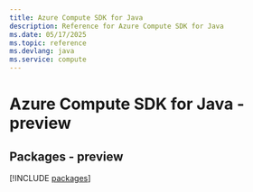 ```yaml
---
title: Azure Compute SDK for Java
description: Reference for Azure Compute SDK for Java
ms.date: 05/17/2025
ms.topic: reference
ms.devlang: java
ms.service: compute
---
```

# Azure Compute SDK for Java - preview
## Packages - preview
[!INCLUDE [packages](compute-index.md)]